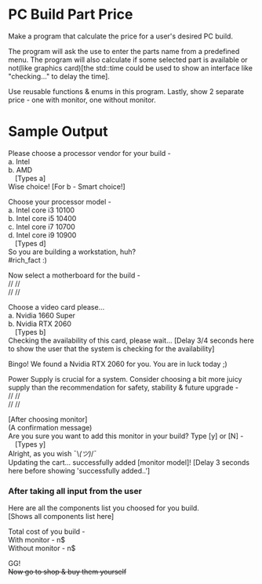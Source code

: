 # PC Build Part Price

Make a program that calculate the price for a user's desired PC build.  

The program will ask the use to enter the parts name from a predefined menu. The program will also calculate if some selected part is available or not(like graphics card)[the std::time could be used to show an interface like "checking..." to delay the time].  

Use reusable functions & enums in this program. Lastly, show 2 separate price - one with monitor, one without monitor. 

# Sample Output

Please choose a processor vendor for your build -  
a. Intel  
b. AMD  
 [Types a]  
Wise choice! [For b - Smart choice!]  

Choose your processor model -  
a. Intel core i3 10100  
b. Intel core i5 10400  
c. Intel core i7 10700  
d. Intel core i9 10900  
 [Types d]  
So you are building a workstation, huh?  
#rich_fact :)  

Now select a motherboard for the build -  
// //  
// //  

Choose a video card please...  
a. Nvidia 1660 Super  
b. Nvidia RTX 2060  
 [Types b]  
Checking the availability of this card, please wait... [Delay 3/4 seconds here to show the user that the system is checking for the availability]  

Bingo! We found a Nvidia RTX 2060 for you. You are in luck today ;)  

Power Supply is crucial for a system. Consider choosing a bit more juicy supply than the recommendation for safety, stability & future upgrade -  
// //  
// //  

[After choosing monitor]  
(A confirmation message)  
Are you sure you want to add this monitor in your build? Type [y] or [N] -  
 [Types y]  
Alright, as you wish ¯\\_(ツ)_/¯  
Updating the cart... successfully added [monitor model]! [Delay 3 seconds here before showing 'successfully added..']  

### After taking all input from the user 
Here are all the components list you choosed for you build.  
[Shows all components list here]  

Total cost of you build -  
With monitor - n$  
Without monitor - n$  

GG!  
~~Now go to shop & buy them yourself~~







